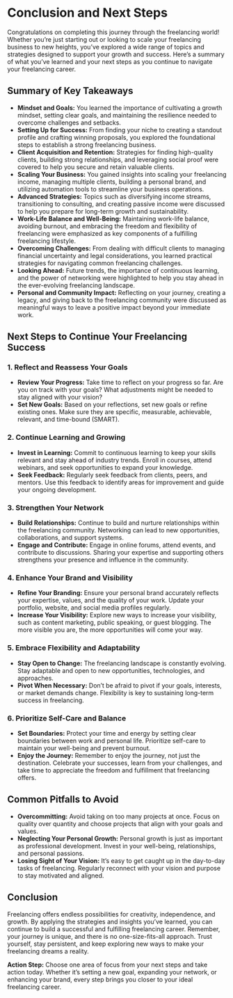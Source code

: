 # Conclusion and Next Steps

Congratulations on completing this journey through the freelancing world! Whether you’re just starting out or looking to scale your freelancing business to new heights, you’ve explored a wide range of topics and strategies designed to support your growth and success. Here’s a summary of what you’ve learned and your next steps as you continue to navigate your freelancing career.

## Summary of Key Takeaways

- **Mindset and Goals:** You learned the importance of cultivating a growth mindset, setting clear goals, and maintaining the resilience needed to overcome challenges and setbacks.
- **Setting Up for Success:** From finding your niche to creating a standout profile and crafting winning proposals, you explored the foundational steps to establish a strong freelancing business.
- **Client Acquisition and Retention:** Strategies for finding high-quality clients, building strong relationships, and leveraging social proof were covered to help you secure and retain valuable clients.
- **Scaling Your Business:** You gained insights into scaling your freelancing income, managing multiple clients, building a personal brand, and utilizing automation tools to streamline your business operations.
- **Advanced Strategies:** Topics such as diversifying income streams, transitioning to consulting, and creating passive income were discussed to help you prepare for long-term growth and sustainability.
- **Work-Life Balance and Well-Being:** Maintaining work-life balance, avoiding burnout, and embracing the freedom and flexibility of freelancing were emphasized as key components of a fulfilling freelancing lifestyle.
- **Overcoming Challenges:** From dealing with difficult clients to managing financial uncertainty and legal considerations, you learned practical strategies for navigating common freelancing challenges.
- **Looking Ahead:** Future trends, the importance of continuous learning, and the power of networking were highlighted to help you stay ahead in the ever-evolving freelancing landscape.
- **Personal and Community Impact:** Reflecting on your journey, creating a legacy, and giving back to the freelancing community were discussed as meaningful ways to leave a positive impact beyond your immediate work.

## Next Steps to Continue Your Freelancing Success

### 1. **Reflect and Reassess Your Goals**

- **Review Your Progress:** Take time to reflect on your progress so far. Are you on track with your goals? What adjustments might be needed to stay aligned with your vision?
- **Set New Goals:** Based on your reflections, set new goals or refine existing ones. Make sure they are specific, measurable, achievable, relevant, and time-bound (SMART).

### 2. **Continue Learning and Growing**

- **Invest in Learning:** Commit to continuous learning to keep your skills relevant and stay ahead of industry trends. Enroll in courses, attend webinars, and seek opportunities to expand your knowledge.
- **Seek Feedback:** Regularly seek feedback from clients, peers, and mentors. Use this feedback to identify areas for improvement and guide your ongoing development.

### 3. **Strengthen Your Network**

- **Build Relationships:** Continue to build and nurture relationships within the freelancing community. Networking can lead to new opportunities, collaborations, and support systems.
- **Engage and Contribute:** Engage in online forums, attend events, and contribute to discussions. Sharing your expertise and supporting others strengthens your presence and influence in the community.

### 4. **Enhance Your Brand and Visibility**

- **Refine Your Branding:** Ensure your personal brand accurately reflects your expertise, values, and the quality of your work. Update your portfolio, website, and social media profiles regularly.
- **Increase Your Visibility:** Explore new ways to increase your visibility, such as content marketing, public speaking, or guest blogging. The more visible you are, the more opportunities will come your way.

### 5. **Embrace Flexibility and Adaptability**

- **Stay Open to Change:** The freelancing landscape is constantly evolving. Stay adaptable and open to new opportunities, technologies, and approaches.
- **Pivot When Necessary:** Don’t be afraid to pivot if your goals, interests, or market demands change. Flexibility is key to sustaining long-term success in freelancing.

### 6. **Prioritize Self-Care and Balance**

- **Set Boundaries:** Protect your time and energy by setting clear boundaries between work and personal life. Prioritize self-care to maintain your well-being and prevent burnout.
- **Enjoy the Journey:** Remember to enjoy the journey, not just the destination. Celebrate your successes, learn from your challenges, and take time to appreciate the freedom and fulfillment that freelancing offers.

## Common Pitfalls to Avoid

- **Overcommitting:** Avoid taking on too many projects at once. Focus on quality over quantity and choose projects that align with your goals and values.
- **Neglecting Your Personal Growth:** Personal growth is just as important as professional development. Invest in your well-being, relationships, and personal passions.
- **Losing Sight of Your Vision:** It’s easy to get caught up in the day-to-day tasks of freelancing. Regularly reconnect with your vision and purpose to stay motivated and aligned.

## Conclusion

Freelancing offers endless possibilities for creativity, independence, and growth. By applying the strategies and insights you’ve learned, you can continue to build a successful and fulfilling freelancing career. Remember, your journey is unique, and there is no one-size-fits-all approach. Trust yourself, stay persistent, and keep exploring new ways to make your freelancing dreams a reality.

**Action Step:** Choose one area of focus from your next steps and take action today. Whether it’s setting a new goal, expanding your network, or enhancing your brand, every step brings you closer to your ideal freelancing career.
